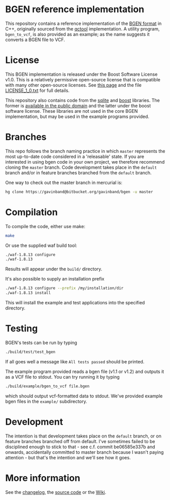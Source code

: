 BGEN reference implementation
========

This repository contains a reference implementation of the [BGEN format](http://www.well.ox.ac.uk/~gav/bgen_format/bgen_format_v1.2.html) in C++, 
originally sourced from the [qctool](https://bitbucket.org/gavinband/bgen) implementation.  A utility program, `bgen_to_vcf`, is also provided as an example; as the name suggests it converts a BGEN file to VCF.

License
========
This BGEN implementation is released under the Boost Software License v1.0.  This is a relatively permissive open-source license that is compatible with many other open-source licenses.  See [this page](http://www.boost.org/users/license.html) and the file [LICENSE_1_0.txt](https://bitbucket.org/gavinband/bgen/src/tip/LICENSE_1_0.txt) for full details.

This repository also contains code from  the [sqlite](www.sqlite.org) and [boost](www.boost.org) libraries.  The former is [available in the public domain](http://www.sqlite.org/copyright.html) and the latter under the boost software license.  These libraries are not used in the core BGEN implementation, but may be used in the example programs provided.

Branches
========

This repo follows the branch naming practice in which `master` represents the most up-to-date code considered in a 'releasable' state.  If you are interested in using bgen code in your own project, we therefore recommend cloning the `master` branch.  Code development takes place in the `default` branch and/or in feature branches branched from the `default` branch.

One way to check out the master branch in mercurial is:

```sh
hg clone https://gavinband@bitbucket.org/gavinband/bgen -u master
```

Compilation
=====

To compile the code, either use make:
```sh
make
```

Or use the supplied waf build tool:
```sh
./waf-1.8.13 configure
./waf-1.8.13
```
Results will appear under the `build/` directory.

It's also possible to supply an installation prefix
```sh
./waf-1.8.13 configure --prefix /my/installation/dir
./waf-1.8.13 install
```

This will install the example and test applications into the specified directory.

Testing
=====

BGEN's tests can be run by typing 
```sh
./build/test/test_bgen
```
If all goes well a message like `All tests passed` should be printed.

The example program provided reads a bgen file (v1.1 or v1.2) and outputs it as a VCF file to stdout.  You can try running it
by typing
```sh
./build/example/bgen_to_vcf file.bgen
```
which should output vcf-formatted data to stdout.  We've provided example bgen files in the `example/` subdirectory.

Development
=====
The intention is that development takes place on the `default` branch, or on feature branches branched off from default.  I've sometimes failed to be disciplined enough to stick to that - see c.f. commit be06585e337b and onwards, accidentally committed to master branch because I wasn't paying attention - but that's the intention and we'll see how it goes.

More information
=====
See the [changelog](https://bitbucket.org/gavinband/bgen/src/master/CHANGELOG.md),
the [source code](https://bitbucket.org/gavinband/bgen/src) or
the [Wiki](https://bitbucket.org/gavinband/bgen/wiki/Home).